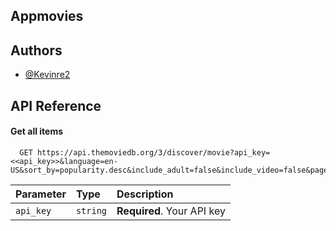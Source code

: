 
## Appmovies
## Authors

- [@Kevinre2](https://www.github.com/kevinr2)


## API Reference

#### Get all items

```http
  GET https://api.themoviedb.org/3/discover/movie?api_key=<<api_key>>&language=en-US&sort_by=popularity.desc&include_adult=false&include_video=false&page=1&with_watch_monetization_types=flatrate
```

| Parameter | Type     | Description                |
| :-------- | :------- | :------------------------- |
| `api_key` | `string` | **Required**. Your API key |



